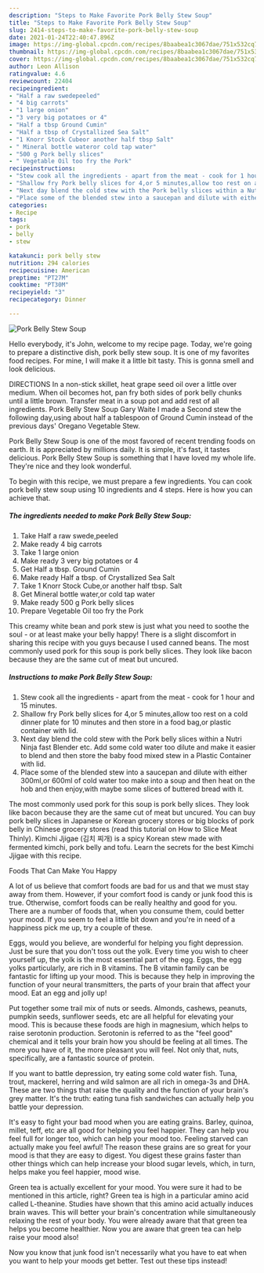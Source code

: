 ```yaml
---
description: "Steps to Make Favorite Pork Belly Stew Soup"
title: "Steps to Make Favorite Pork Belly Stew Soup"
slug: 2414-steps-to-make-favorite-pork-belly-stew-soup
date: 2021-01-24T22:40:47.896Z
image: https://img-global.cpcdn.com/recipes/8baabea1c3067dae/751x532cq70/pork-belly-stew-soup-recipe-main-photo.jpg
thumbnail: https://img-global.cpcdn.com/recipes/8baabea1c3067dae/751x532cq70/pork-belly-stew-soup-recipe-main-photo.jpg
cover: https://img-global.cpcdn.com/recipes/8baabea1c3067dae/751x532cq70/pork-belly-stew-soup-recipe-main-photo.jpg
author: Leon Allison
ratingvalue: 4.6
reviewcount: 22404
recipeingredient:
- "Half a raw swedepeeled"
- "4 big carrots"
- "1 large onion"
- "3 very big potatoes or 4"
- "Half a tbsp Ground Cumin"
- "Half a tbsp of Crystallized Sea Salt"
- "1 Knorr Stock Cubeor another half tbsp Salt"
- " Mineral bottle wateror cold tap water"
- "500 g Pork belly slices"
- " Vegetable Oil too fry the Pork"
recipeinstructions:
- "Stew cook all the ingredients - apart from the meat - cook for 1 hour and 15 minutes."
- "Shallow fry Pork belly slices for 4,or 5 minutes,allow too rest on a cold dinner plate for 10 minutes and then store in a food bag,or plastic container with lid."
- "Next day blend the cold stew with the Pork belly slices within a Nutri Ninja fast Blender etc. Add some cold water too dilute and make it easier to blend and then store the baby food mixed stew in a Plastic Container with lid."
- "Place some of the blended stew into a saucepan and dilute with either 300ml,or 600ml of cold water too make into a soup and then heat on the hob and then enjoy,with maybe some slices of buttered bread with it."
categories:
- Recipe
tags:
- pork
- belly
- stew

katakunci: pork belly stew 
nutrition: 294 calories
recipecuisine: American
preptime: "PT27M"
cooktime: "PT30M"
recipeyield: "3"
recipecategory: Dinner

---
```



![Pork Belly Stew Soup](https://img-global.cpcdn.com/recipes/8baabea1c3067dae/751x532cq70/pork-belly-stew-soup-recipe-main-photo.jpg)

Hello everybody, it's John, welcome to my recipe page. Today, we're going to prepare a distinctive dish, pork belly stew soup. It is one of my favorites food recipes. For mine, I will make it a little bit tasty. This is gonna smell and look delicious.

DIRECTIONS In a non-stick skillet, heat grape seed oil over a little over medium. When oil becomes hot, pan fry both sides of pork belly chunks until a little brown. Transfer meat in a soup pot and add rest of all ingredients. Pork Belly Stew Soup Gary Waite I made a Second stew the following day,using about half a tablespoon of Ground Cumin instead of the previous days&#39; Oregano Vegetable Stew.

Pork Belly Stew Soup is one of the most favored of recent trending foods on earth. It is appreciated by millions daily. It is simple, it's fast, it tastes delicious. Pork Belly Stew Soup is something that I have loved my whole life. They're nice and they look wonderful.


To begin with this recipe, we must prepare a few ingredients. You can cook pork belly stew soup using 10 ingredients and 4 steps. Here is how you can achieve that.

<!--inarticleads1-->

##### The ingredients needed to make Pork Belly Stew Soup:

1. Take Half a raw swede,peeled
1. Make ready 4 big carrots
1. Take 1 large onion
1. Make ready 3 very big potatoes or 4
1. Get Half a tbsp. Ground Cumin
1. Make ready Half a tbsp. of Crystallized Sea Salt
1. Take 1 Knorr Stock Cube,or another half tbsp. Salt
1. Get  Mineral bottle water,or cold tap water
1. Make ready 500 g Pork belly slices
1. Prepare  Vegetable Oil too fry the Pork


This creamy white bean and pork stew is just what you need to soothe the soul - or at least make your belly happy! There is a slight discomfort in sharing this recipe with you guys because I used canned beans. The most commonly used pork for this soup is pork belly slices. They look like bacon because they are the same cut of meat but uncured. 

<!--inarticleads2-->

##### Instructions to make Pork Belly Stew Soup:

1. Stew cook all the ingredients - apart from the meat - cook for 1 hour and 15 minutes.
1. Shallow fry Pork belly slices for 4,or 5 minutes,allow too rest on a cold dinner plate for 10 minutes and then store in a food bag,or plastic container with lid.
1. Next day blend the cold stew with the Pork belly slices within a Nutri Ninja fast Blender etc. Add some cold water too dilute and make it easier to blend and then store the baby food mixed stew in a Plastic Container with lid.
1. Place some of the blended stew into a saucepan and dilute with either 300ml,or 600ml of cold water too make into a soup and then heat on the hob and then enjoy,with maybe some slices of buttered bread with it.


The most commonly used pork for this soup is pork belly slices. They look like bacon because they are the same cut of meat but uncured. You can buy pork belly slices in Japanese or Korean grocery stores or big blocks of pork belly in Chinese grocery stores (read this tutorial on How to Slice Meat Thinly). Kimchi Jjigae (김치 찌개) is a spicy Korean stew made with fermented kimchi, pork belly and tofu. Learn the secrets for the best Kimchi Jjigae with this recipe. 

Foods That Can Make You Happy


A lot of us believe that comfort foods are bad for us and that we must stay away from them. However, if your comfort food is candy or junk food this is true. Otherwise, comfort foods can be really healthy and good for you. There are a number of foods that, when you consume them, could better your mood. If you seem to feel a little bit down and you're in need of a happiness pick me up, try a couple of these.

Eggs, would you believe, are wonderful for helping you fight depression. Just be sure that you don't toss out the yolk. Every time you wish to cheer yourself up, the yolk is the most essential part of the egg. Eggs, the egg yolks particularly, are rich in B vitamins. The B vitamin family can be fantastic for lifting up your mood. This is because they help in improving the function of your neural transmitters, the parts of your brain that affect your mood. Eat an egg and jolly up!

Put together some trail mix of nuts or seeds. Almonds, cashews, peanuts, pumpkin seeds, sunflower seeds, etc are all helpful for elevating your mood. This is because these foods are high in magnesium, which helps to raise serotonin production. Serotonin is referred to as the "feel good" chemical and it tells your brain how you should be feeling at all times. The more you have of it, the more pleasant you will feel. Not only that, nuts, specifically, are a fantastic source of protein.

If you want to battle depression, try eating some cold water fish. Tuna, trout, mackerel, herring and wild salmon are all rich in omega-3s and DHA. These are two things that raise the quality and the function of your brain's grey matter. It's the truth: eating tuna fish sandwiches can actually help you battle your depression. 

It's easy to fight your bad mood when you are eating grains. Barley, quinoa, millet, teff, etc are all good for helping you feel happier. They can help you feel full for longer too, which can help your mood too. Feeling starved can actually make you feel awful! The reason these grains are so great for your mood is that they are easy to digest. You digest these grains faster than other things which can help increase your blood sugar levels, which, in turn, helps make you feel happier, mood wise.

Green tea is actually excellent for your mood. You were sure it had to be mentioned in this article, right? Green tea is high in a particular amino acid called L-theanine. Studies have shown that this amino acid actually induces brain waves. This will better your brain's concentration while simultaneously relaxing the rest of your body. You were already aware that that green tea helps you become healthier. Now you are aware that green tea can help raise your mood also!

Now you know that junk food isn't necessarily what you have to eat when you want to help your moods get better. Test out  these tips  instead!

